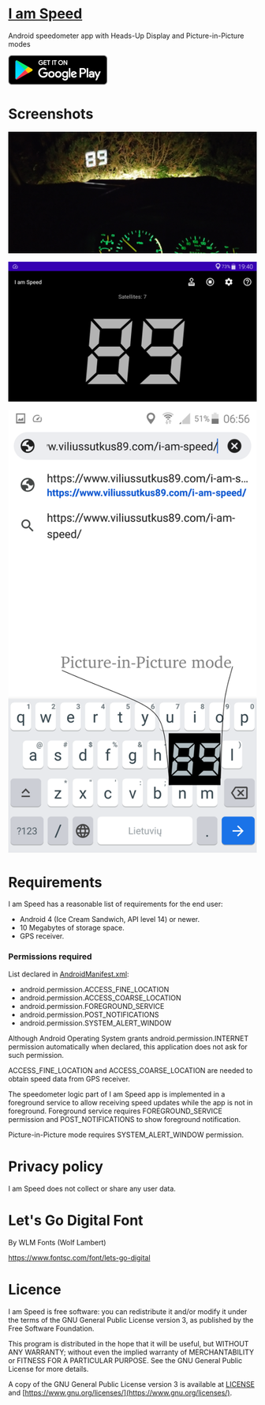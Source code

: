 # [I am Speed](https://www.viliusSutkus89.com/i-am-speed)

Android speedometer app with Heads-Up Display and Picture-in-Picture modes

[![Get I am Speed on Google Play!](/images/en_badge_web_generic_cropped_60.png)](https://play.google.com/store/apps/details?id=com.viliussutkus89.iamspeed&utm_source=GitHub)

# Screenshots

![Actual use](images/hero.jpg)

![Screenshot](images/screenshot.png)

![Picture-in-Picture moed](images/pip.png)

# Requirements

I am Speed has a reasonable list of requirements for the end user:
* Android 4 (Ice Cream Sandwich, API level 14) or newer.
* 10 Megabytes of storage space.
* GPS receiver.

### Permissions required

List declared in [AndroidManifest.xml](/app/src/main/AndroidManifest.xml):
* android.permission.ACCESS_FINE_LOCATION
* android.permission.ACCESS_COARSE_LOCATION
* android.permission.FOREGROUND_SERVICE
* android.permission.POST_NOTIFICATIONS
* android.permission.SYSTEM_ALERT_WINDOW

Although Android Operating System grants android.permission.INTERNET permission automatically when declared,
this application does not ask for such permission.

ACCESS_FINE_LOCATION and ACCESS_COARSE_LOCATION are needed to obtain speed data from GPS receiver.

The speedometer logic part of I am Speed app is implemented in a foreground service to allow receiving speed updates while the app is not in foreground.
Foreground service requires FOREGROUND_SERVICE permission and POST_NOTIFICATIONS to show foreground notification.

Picture-in-Picture mode requires SYSTEM_ALERT_WINDOW permission.

# Privacy policy

I am Speed does not collect or share any user data.

# Let's Go Digital Font
By WLM Fonts (Wolf Lambert)

https://www.fontsc.com/font/lets-go-digital

# Licence

I am Speed is free software: you can redistribute it and/or modify
it under the terms of the GNU General Public License version 3,
as published by the Free Software Foundation.

This program is distributed in the hope that it will be useful,
but WITHOUT ANY WARRANTY; without even the implied warranty of
MERCHANTABILITY or FITNESS FOR A PARTICULAR PURPOSE.  See the
GNU General Public License for more details.

A copy of the GNU General Public License version 3 is available
at [LICENSE](/LICENSE) and [https://www.gnu.org/licenses/](https://www.gnu.org/licenses/).
